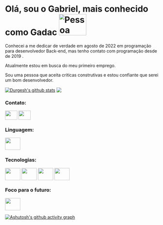 <div>
  <h1>
   Olá, sou o Gabriel, mais conhecido como Gadac
   <img src="https://media.giphy.com/media/2IudUHdI075HL02Pkk/giphy.gif" alt="Pessoa codando" height="70" width="90">
 </h1>
  
</div>
<p> 
Conhecei a me dedicar de verdade em agosto de 2022 em programação para desenvolvedor Back-end, mas tenho contato com programação desde de 2019 .
<p></p>
Atualmente estou em busca do meu primeiro emprego.
<p></p>
Sou uma pessoa que aceita criticas construtivas e estou confiante que serei um bom desenvolvedor.
</p>


 <a href="https://github.com/anuraghazra/github-readme-stats"><img align="center" src="https://github-readme-stats.vercel.app/api?username=gadac&show_icons=true&include_all_commits=true&theme=radical" alt="Durgesh's github stats" /></a>  <a href="https://github.com/anuraghazra/github-readme-stats"><img align="center" src="https://github-readme-stats.vercel.app/api/top-langs/?username=gadac&layout=compact&theme=radical&hide_border=true" /></a> 

<h3 align="left">Contato:</h3>
<p align="left">
<a href="https://www.linkedin.com/in/gadac21/" target="blank"><img align="center" src="https://upload.wikimedia.org/wikipedia/commons/8/81/LinkedIn_icon.svg" alt="" height="30" width="40"/></a>
<a href="mailto:gadac96@gmail.com" target="_blank"><img align="center" src="https://upload.wikimedia.org/wikipedia/commons/7/7e/Gmail_icon_%282020%29.svg" alt="" height="30" width="40"/></a>
</p>

<h3 align="left">Linguagem:</h3>
<a> <img align="center" src="https://upload.wikimedia.org/wikipedia/commons/9/99/Unofficial_JavaScript_logo_2.svg" alt="" height="40" width="50"/></a>

<h3 align="left">Tecnologias:</h3>
<div>
<a> <img align="center" src="https://git-scm.com/images/logos/downloads/Git-Logo-1788C.svg" alt="" height="40" width="50"/></a>
<a> <img align="center" src="https://upload.wikimedia.org/wikipedia/commons/d/d9/Node.js_logo.svg" alt="" height="40" width="50"/></a>
<a> <img align="center" src="https://upload.wikimedia.org/wikipedia/commons/d/db/Npm-logo.svg" alt="" height="40" width="50"/></a>
<a> <img align="center" src="https://upload.wikimedia.org/wikipedia/commons/2/29/Postgresql_elephant.svg" alt="" height="40" width="50"/></a>
</div>

<h3 align="left">Foco para o futuro:</h3>
<div>
<a> <img align="center" src="https://upload.wikimedia.org/wikipedia/commons/b/b2/Bootstrap_logo.svg" alt="" height="40" width="50"/></a>
</div>

<p>
 
</p>

[![Ashutosh's github activity graph](https://github-readme-activity-graph.cyclic.app/graph?username=gadac&theme=rogue)](https://github.com/ashutosh00710/github-readme-activity-graph)
